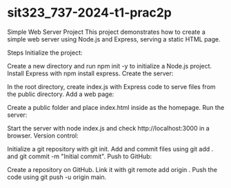 ﻿# sit323_737-2024-t1-prac2p
Simple Web Server Project
This project demonstrates how to create a simple web server using Node.js and Express, serving a static HTML page.

Steps
Initialize the project:

Create a new directory and run npm init -y to initialize a Node.js project.
Install Express with npm install express.
Create the server:

In the root directory, create index.js with Express code to serve files from the public directory.
Add a web page:

Create a public folder and place index.html inside as the homepage.
Run the server:

Start the server with node index.js and check http://localhost:3000 in a browser.
Version control:

Initialize a git repository with git init.
Add and commit files using git add . and git commit -m "Initial commit".
Push to GitHub:

Create a repository on GitHub.
Link it with git remote add origin <repository-url>.
Push the code using git push -u origin main.
